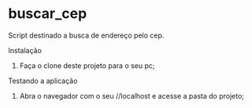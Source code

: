 # buscar_cep
Script destinado a busca de endereço pelo cep. 

Instalação
1. Faça o clone deste projeto para o seu pc; 

Testando a aplicação
1. Abra o navegador com o seu //localhost e acesse a pasta do projeto;
